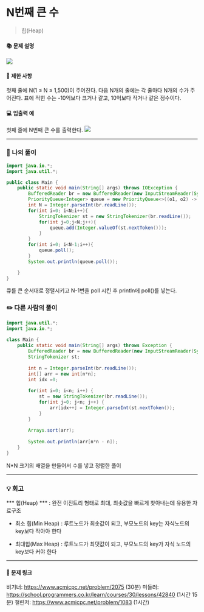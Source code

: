 # N번째 큰 수
>힙(Heap)

#### 📚 문제 설명
![](https://velog.velcdn.com/images/uunew/post/ea69447d-2d0e-4e50-a1bb-f089b6206dca/image.png)


#### 📌 제한 사항 
첫째 줄에 N(1 ≤ N ≤ 1,500)이 주어진다. 다음 N개의 줄에는 각 줄마다 N개의 수가 주어진다. 표에 적힌 수는 -10억보다 크거나 같고, 10억보다 작거나 같은 정수이다.


#### 💻 입출력 예
첫째 줄에 N번째 큰 수를 출력한다.
![](https://velog.velcdn.com/images/uunew/post/3117e2b4-68ac-453e-bd4b-0824908c5a0f/image.png)





---
### 📝 나의 풀이
```java
import java.io.*;
import java.util.*;

public class Main {
    public static void main(String[] args) throws IOException {
        BufferedReader br = new BufferedReader(new InputStreamReader(System.in));
        PriorityQueue<Integer> queue = new PriorityQueue<>((o1, o2) -> o2-o1);
        int N = Integer.parseInt(br.readLine());
        for(int i=0; i<N;i++){
            StringTokenizer st = new StringTokenizer(br.readLine());
            for(int j=0;j<N;j++){
                queue.add(Integer.valueOf(st.nextToken()));
            }
        }
        for(int i=0; i<N-1;i++){
            queue.poll();
        }
        System.out.println(queue.poll());

    }
}

```
큐를 큰 순서대로 정렬시키고 N-1번을 poll 시킨 후 println에 poll()를 넣는다.

### ✏️ 다른 사람의 풀이
```java
import java.util.*;
import java.io.*;
 
class Main {
    public static void main(String[] args) throws Exception {
        BufferedReader br = new BufferedReader(new InputStreamReader(System.in));
        StringTokenizer st;
 
        int n = Integer.parseInt(br.readLine());
        int[] arr = new int[n*n];
        int idx =0;
 
        for(int i=0; i<n; i++) {
            st = new StringTokenizer(br.readLine());
            for(int j=0; j<n; j++) {
                arr[idx++] = Integer.parseInt(st.nextToken());
            }
        }
 
        Arrays.sort(arr);
 
        System.out.println(arr[n*n - n]);
    }
}
```
N*N 크기의 배열을 만들어서 수를 넣고 정렬한 풀이

---
### 💡 회고

*** 힙(Heap) ***
: 완전 이진트리 형태로 최대, 최솟값을 빠르게 찾아내는데 유용한 자료구조

- 최소 힙(Min Heap)
: 루트노드가 최솟값이 되고, 부모노드의 key는 자식노드의 key보다 작아야 한다

- 최대힙(Max Heap) 
: 루트노드가 최댓값이 되고, 부모노드의 key가 자식 노드의 key보다 커야 한다

---
#### 🔗 문제 링크
비기너: https://www.acmicpc.net/problem/2075 (30분)
미들러: https://school.programmers.co.kr/learn/courses/30/lessons/42840 (1시간 15분)
챌린저: https://www.acmicpc.net/problem/1083 (1시간)